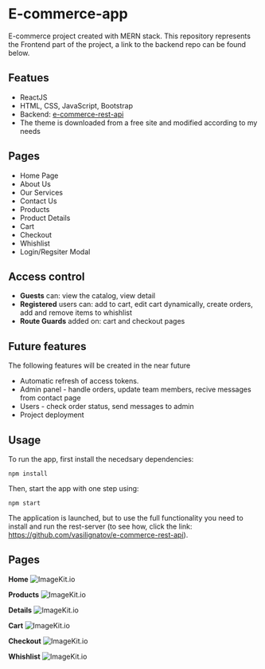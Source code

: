 # E-commerce-app

E-commerce project created with MERN stack. This repository represents the Frontend part of the project, a link to the backend repo can be found below.

## Featues
* ReactJS
* HTML, CSS, JavaScript, Bootstrap
* Backend: [e-commerce-rest-api](https://github.com/vasilignatov/e-commerce-rest-api)
* Тhe theme is downloaded from a free site and modified according to my needs

## Pages 
* Home Page 
* About Us
* Our Services
* Contact Us
* Products 
* Product Details
* Cart
* Checkout
* Whishlist
* Login/Regsiter Modal 


## Access control
* **Guests** can: view the catalog, view detail 
* **Registered** users can: add to cart, edit cart dynamically, create orders, add and remove items to whishlist
* **Route Guards** added on: cart and checkout pages


## Future features
The following features will be created in the near future
* Automatic refresh of access tokens.
* Admin panel - handle orders, update team members, recive messages from contact page
* Users - check order status, send messages to admin
* Project deployment

## Usage

To run the app, first install the necedsary dependencies:

`npm install` 

Then, start the app with one step using:

`npm start`

The application is launched, but to use the full functionality you need to install and run the rest-server (to see how, click the link: https://github.com/vasilignatov/e-commerce-rest-api).


## Pages

**Home**
![ImageKit.io](https://ik.imagekit.io/8brpz6ecl/e-commerce-react/Pages/home.png?updatedAt=1697539556810)

**Products**
![ImageKit.io](https://ik.imagekit.io/8brpz6ecl/e-commerce-react/Pages/image.png?updatedAt=1697540311542)

**Details**
![ImageKit.io](https://ik.imagekit.io/8brpz6ecl/e-commerce-react/Pages/details.png?updatedAt=1697541426913)

**Cart**
![ImageKit.io](https://ik.imagekit.io/8brpz6ecl/e-commerce-react/Pages/cart.png?updatedAt=1697541423251)

**Checkout**
![ImageKit.io](https://ik.imagekit.io/8brpz6ecl/e-commerce-react/Pages/checkout.png?updatedAt=1697541429489)

**Whishlist**
![ImageKit.io](https://ik.imagekit.io/8brpz6ecl/e-commerce-react/Pages/whishlist.png?updatedAt=1697541420202)
